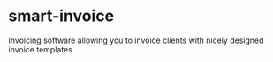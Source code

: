 # smart-invoice
Invoicing software allowing you to invoice clients with nicely designed invoice templates
